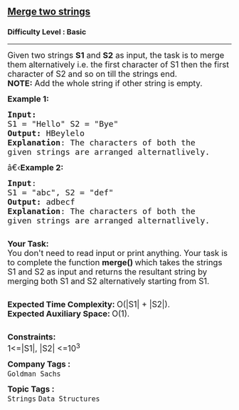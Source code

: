 <h2><a href="https://practice.geeksforgeeks.org/problems/merge-two-strings2736/1?page=5&category[]=Strings&sortBy=submissions">Merge two strings</a></h2><h3>Difficulty Level : Basic</h3><hr><div class="problems_problem_content__Xm_eO"><p><span style="font-size:18px">Given two&nbsp;strings <strong>S1</strong> and <strong>S2</strong> as input, the task is to merge them alternatively i.e. the first character of S1&nbsp;then the first character of S2 and so on till the strings end.</span><br>
<span style="font-size:18px"><strong>NOTE:</strong>&nbsp;Add the whole string if other string is empty.</span></p>

<p><span style="font-size:18px"><strong>Example 1:</strong></span></p>

<pre><span style="font-size:18px"><strong>Input:</strong>
S1 = "Hello" S2 = "Bye"
<strong>Output:</strong> HBeylelo
<strong>Explanation</strong>: The characters of both the 
given strings are arranged alternatlively.</span>
</pre>

<p><span style="font-size:18px">â€‹<strong>Example 2:</strong></span></p>

<pre><span style="font-size:18px"><strong>Input</strong>: 
S1 = "abc", S2 = "def"
<strong>Output:</strong> adbecf
<strong>Explanation</strong>: The characters of both the
given strings are arranged alternatlively.
</span></pre>

<p><br>
<span style="font-size:18px"><strong>Your Task:</strong><br>
You don't need to read input or print anything. Your task is to complete the function&nbsp;<strong>merge()&nbsp;</strong>which takes the strings S1 and S2 as input and returns the resultant string by merging both S1 and S2 alternatively starting from S1.</span></p>

<p><br>
<span style="font-size:18px"><strong>Expected Time Complexity:&nbsp;</strong>O(|S1| + |S2|).<br>
<strong>Expected Auxiliary Space:&nbsp;</strong>O(1).</span></p>

<p><br>
<span style="font-size:18px"><strong>Constraints:</strong><br>
1&lt;=|S1|, |S2| &lt;=10<sup>3</sup></span></p>
</div><p><span style=font-size:18px><strong>Company Tags : </strong><br><code>Goldman Sachs</code>&nbsp;<br><p><span style=font-size:18px><strong>Topic Tags : </strong><br><code>Strings</code>&nbsp;<code>Data Structures</code>&nbsp;